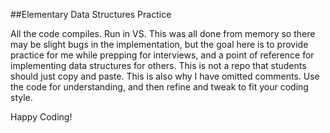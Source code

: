 ##Elementary Data Structures Practice

All the code compiles. Run in VS. This was all done from memory so there may be slight bugs in the implementation, but the goal
here is to provide practice for me while prepping for interviews, and a point of reference for implementing data structures for others. This is not a repo that students should just copy and paste. This is also why I have omitted comments. Use the code for understanding, and then refine and tweak to fit your coding style.

Happy Coding!


